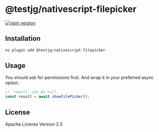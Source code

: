 # @testjg/nativescript-filepicker

[![npm version](https://badge.fury.io/js/@testjg%2Fnativescript-filepicker.svg)](https://badge.fury.io/js/@testjg%2Fnativescript-filepicker)

## Installation

```javascript
ns plugin add @testjg/nativescript-filepicker
```

## Usage

You should ask for permissions first. And wrap it in your preferred async option.

```typescript
// `result` can be null.
const result = await showFilePicker();
```

## License

Apache License Version 2.0
